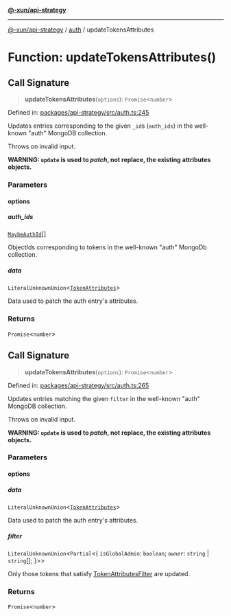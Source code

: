 [**@-xun/api-strategy**](../../README.md)

***

[@-xun/api-strategy](../../README.md) / [auth](../README.md) / updateTokensAttributes

# Function: updateTokensAttributes()

## Call Signature

> **updateTokensAttributes**(`options`): `Promise`\<`number`\>

Defined in: [packages/api-strategy/src/auth.ts:245](https://github.com/Xunnamius/api-utils/blob/4b9cf49c1b8ec6d8960c6a16e9e497be226b121a/packages/api-strategy/src/auth.ts#L245)

Updates entries corresponding to the given `_id`s (`auth_ids`) in the
well-known "auth" MongoDB collection.

Throws on invalid input.

**WARNING: `update` is used to _patch_, not replace, the existing attributes
objects.**

### Parameters

#### options

##### auth_ids

[`MaybeAuthId`](../types/type-aliases/MaybeAuthId.md)[]

ObjectIds corresponding to tokens in the well-known "auth" MongoDb
collection.

##### data

`LiteralUnknownUnion`\<[`TokenAttributes`](../types/type-aliases/TokenAttributes.md)\>

Data used to patch the auth entry's attributes.

### Returns

`Promise`\<`number`\>

## Call Signature

> **updateTokensAttributes**(`options`): `Promise`\<`number`\>

Defined in: [packages/api-strategy/src/auth.ts:265](https://github.com/Xunnamius/api-utils/blob/4b9cf49c1b8ec6d8960c6a16e9e497be226b121a/packages/api-strategy/src/auth.ts#L265)

Updates entries matching the given `filter` in the well-known "auth" MongoDB
collection.

Throws on invalid input.

**WARNING: `update` is used to _patch_, not replace, the existing attributes
objects.**

### Parameters

#### options

##### data

`LiteralUnknownUnion`\<[`TokenAttributes`](../types/type-aliases/TokenAttributes.md)\>

Data used to patch the auth entry's attributes.

##### filter

`LiteralUnknownUnion`\<`Partial`\<\{ `isGlobalAdmin`: `boolean`; `owner`: `string` \| `string`[]; \}\>\>

Only those tokens that satisfy [TokenAttributesFilter](../types/type-aliases/TokenAttributesFilter.md) are updated.

### Returns

`Promise`\<`number`\>
